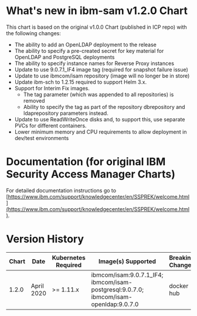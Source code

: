 # What's new in ibm-sam v1.2.0 Chart
This chart is based on the original v1.0.0 Chart (published in ICP repo) with the following changes:
* The ability to add an OpenLDAP deployment to the release
* The ability to specify a pre-created secret for key material for OpenLDAP and PostgreSQL deployments
* The ability to specify instance names for Reverse Proxy instances
* Update to use 9.0.7.1_IF4 image tag (required for snapshot failure issue)
* Update to use ibmcom/isam repository (image will no longer be in store)
* Update ibm-sch to 1.2.15 required to support Helm 3.x.
* Support for Interim Fix images.
    * The tag parameter (which was appended to all repositories) is removed
    * Ability to specify the tag as part of the repository dbrepository and ldaprepository parameters instead.
* Update to use ReadWriteOnce disks and, to support this, use separate PVCs for different containers.
* Lower minimum memory and CPU requirements to allow deployment in dev/test environments

# Documentation (for original IBM Security Access Manager Charts)
For detailed documentation instructions go to [https://www.ibm.com/support/knowledgecenter/en/SSPREK/welcome.html](https://www.ibm.com/support/knowledgecenter/en/SSPREK/welcome.html).


# Version History

| Chart | Date | Kubernetes Required | Image(s) Supported | Breaking Changes | Details
| ----- | ---- | ------------------- | ------------------ | ---------------- | -------
| 1.2.0 | April 2020  | >= 1.11.x | ibmcom/isam:9.0.7.1_IF4; ibmcom/isam-postgresql:9.0.7.0; ibmcom/isam-openldap:9.0.7.0 | docker hub | Based on original v1.0.0 chart
